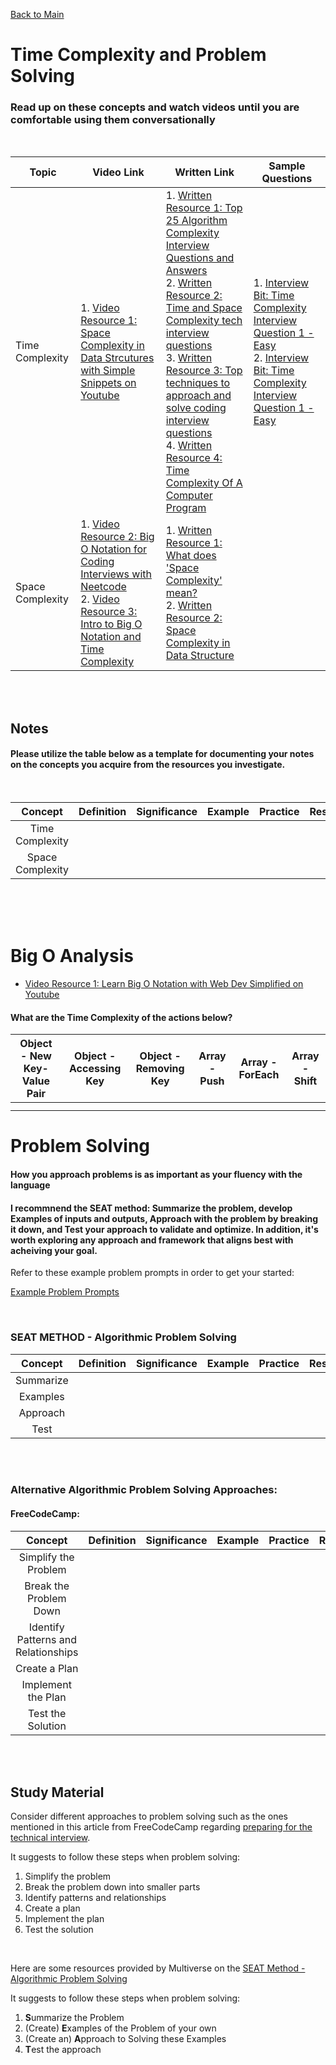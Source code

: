 [Back to Main](../README.md)

# Time Complexity and Problem Solving

### Read up on these concepts and watch videos until you are comfortable using them conversationally
<br>

| Topic | Video Link | Written Link | Sample Questions |
| -------- | -------- | -------- | -------- |
| Time Complexity | 1. [Video Resource 1: Space Complexity in Data Strcutures with Simple Snippets on Youtube](https://www.youtube.com/watch?v=itn09C2ZB9Y) | 1. [Written Resource 1: Top 25 Algorithm Complexity Interview Questions and Answers](https://interviewprep.org/algorithm-complexity-interview-questions/) <br> 2. [Written Resource 2: Time and Space Complexity tech interview questions](https://r-fraktas.medium.com/time-and-space-complexity-tech-interview-questions-3cee8ba14) <br> 3. [Written Resource 3: Top techniques to approach and solve coding interview questions](https://www.techinterviewhandbook.org/coding-interview-techniques/) <br> 4. [Written Resource 4: Time Complexity Of A Computer Program](https://www.interviewbit.com/courses/programming/time-complexity/) | 1. [Interview Bit: Time Complexity Interview Question 1 - Easy](https://www.interviewbit.com/problems/loopcmpl/) <br> 2. [Interview Bit: Time Complexity Interview Question 1 - Easy](https://www.interviewbit.com/problems/reccmpl1/) |
| Space Complexity | 1. [Video Resource 2: Big O Notation for Coding Interviews with Neetcode](https://www.youtube.com/watch?v=BgLTDT03QtU) <br> 2. [Video Resource 3: Intro to Big O Notation and Time Complexity](https://www.youtube.com/watch?v=D6xkbGLQesk) | 1. [Written Resource 1: What does 'Space Complexity' mean?](https://www.geeksforgeeks.org/g-fact-86/) <br> 2. [Written Resource 2: Space Complexity in Data Structure](https://www.scaler.com/topics/data-structures/space-complexity-in-data-structure/)|  |


<br>
<br>

<h2> Notes </h2>
<h4> Please utilize the table below as a template for documenting your notes on the concepts you acquire from the resources you investigate. </h4>

<br> 

| Concept | Definition | Significance | Example | Practice | Resources |
| :-------: | ------- | ------- | ------- | ------- | ------- |
|   Time Complexity      |         |         |         |         |         |
|   Space Complexity      |         |         |         |         |         |

<br> 
<br>

<br>

# Big O Analysis

- [Video Resource 1: Learn Big O Notation with Web Dev Simplified on Youtube](https://www.youtube.com/watch?v=itn09C2ZB9Y)

#### What are the Time Complexity of the actions below?

| Object - New Key-Value Pair | Object - Accessing Key | Object - Removing Key | Array - Push | Array - ForEach | Array - Shift |
| ------- | ------- | ------- | ------- | ------- | ------- |
|         |         |         |         |         |         |
|         |         |         |         |         |         |



# Problem Solving
#### How you approach problems is as important as your fluency with the language

#### I recommnend the SEAT method: Summarize the problem, develop Examples of inputs and outputs, Approach with the problem by breaking it down, and Test your approach to validate and optimize. In addition, it's worth exploring any approach and framework that aligns best with acheiving your goal.

Refer to these example problem prompts in order to get your started:

[Example Problem Prompts](./Problem_Solving_1.txt)

<br>

### SEAT METHOD - Algorithmic Problem Solving

| Concept | Definition | Significance | Example | Practice | Resources |
| :-------: | ------- | ------- | ------- | ------- | ------- |
| Summarize      |         |         |         |         |         |
|  Examples      |         |         |         |         |         |
|    Approach    |         |         |         |         |         |
|     Test    |         |         |         |         |         |

<br> 
<br>

### Alternative Algorithmic Problem Solving Approaches: 

#### FreeCodeCamp: 

| Concept | Definition | Significance | Example | Practice | Resources |
| :-------: | ------- | ------- | ------- | ------- | ------- |
| Simplify the Problem      |         |         |         |         |         |
| Break the Problem Down     |         |         |         |         |         |
|    Identify Patterns and Relationships    |         |         |         |         |         |
|     Create a Plan    |         |         |         |         |         |
|    Implement the Plan    |         |         |         |         |         |
|     Test the Solution   |         |         |         |         |         |

<br> 
<br> 

## Study Material 

Consider different approaches to problem solving such as the ones mentioned in this article from FreeCodeCamp regarding [preparing for the technical interview](https://www.freecodecamp.org/news/problem-solving-and-technical-interview-prep/). 

It suggests to follow these steps when problem solving: 
 1. Simplify the problem
 2. Break the problem down into smaller parts
 3. Identify patterns and relationships
 4. Create a plan
 5. Implement the plan
 6. Test the solution

<br> 

Here are some resources provided by Multiverse on the [SEAT Method - Algorithmic Problem Solving](https://www.youtube.com/watch?v=IZvwSnPT1T0](https://docs.google.com/presentation/d/e/2PACX-1vQlHVQZCM_tZvH3_xqZJv1oggRbhhrb2PpjkGl2Xl8_SwkkAjPLqq_Bl9MJlrWoZ_TO9iE9jgetUfvZ/pub?start=false&loop=false&delayms=3000)https://docs.google.com/presentation/d/e/2PACX-1vQlHVQZCM_tZvH3_xqZJv1oggRbhhrb2PpjkGl2Xl8_SwkkAjPLqq_Bl9MJlrWoZ_TO9iE9jgetUfvZ/pub?start=false&loop=false&delayms=3000)

It suggests to follow these steps when problem solving: 
1. **S**ummarize the Problem
2. (Create) **E**xamples of the Problem of your own
3. (Create an) **A**pproach to Solving these Examples
4. **T**est the approach





